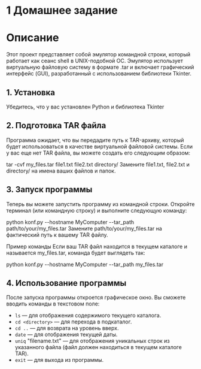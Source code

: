 # 1 Домашнее задание
# Описание
Этот проект представляет собой эмулятор командной строки, который работает как сеанс shell в UNIX-подобной ОС. Эмулятор использует виртуальную файловую систему в формате .tar и включает графический интерфейс (GUI), разработанный с использованием библиотеки Tkinter.

## 1. Установка
Убедитесь, что у вас установлен Python и библиотека Tkinter 

## 2. Подготовка TAR файла
Программа ожидает, что вы передадите путь к TAR-архиву, который будет использоваться в качестве виртуальной файловой системы. Если у вас еще нет TAR файла, вы можете создать его следующим образом:

tar -cvf my_files.tar file1.txt file2.txt directory/
Замените file1.txt, file2.txt и directory/ на имена ваших файлов и папок.

## 3. Запуск программы
Теперь вы можете запустить программу из командной строки. Откройте терминал (или командную строку) и выполните следующую команду:

python konf.py --hostname MyComputer --tar_path path/to/your/my_files.tar
Замените path/to/your/my_files.tar на фактический путь к вашему TAR файлу.

Пример команды
Если ваш TAR файл находится в текущем каталоге и называется my_files.tar, команда будет выглядеть так:

python konf.py --hostname MyComputer --tar_path my_files.tar
## 4. Использование программы
После запуска программы откроется графическое окно. Вы сможете вводить команды в текстовом поле:

- `ls` — для отображения содержимого текущего каталога.
- `cd <directory>` — для перехода в подкаталог.
- `cd ..` — для возврата на уровень вверх.
- `date` — для отображения текущей даты.
- `uniq` "filename.txt" — для отображения уникальных строк из указанного файла (файл должен находиться в текущем каталоге TAR).
- `exit` — для выхода из программы.
